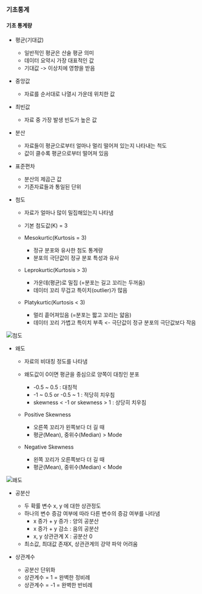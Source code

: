 ### 기초통계
#### 기초 통계량
- 평균(기대값)
  - 일반적인 평균은 산술 평균 의미
  - 데이터 요약시 가장 대표적인 값
  - 기대값 -> 이상치에 영향을 받음

 
- 중앙값
  - 자료를 순서대로 나열시 가운데 위치한 값


- 최빈값
  - 자료 중 가장 발생 빈도가 높은 값

 
- 분산
  - 자료들이 평균으로부터 얼마나 멀리 떨어져 있는지 나타내는 척도
  - 값이 클수록 평균으로부터 떨어져 있음

 
- 표준편차
  - 분산의 제곱근 값
  - 기존자료들과 통일된 단위

 
- 첨도
  - 자료가 얼마나 많이 밀집해있는지 나타냄
  - 기본 첨도값(K) = 3
  - Mesokurtic(Kurtosis = 3)
    - 정규 분포와 유사한 첨도 통계량
    - 분포의 극단값이 정규 분포 특성과 유사
 
  - Leprokurtic(Kurtosis > 3)
    - 가운데(평균)로 밀집 (=분포는 길고 꼬리는 두꺼움)
    - 데이터 꼬리 무겁고 특이치(outlier)가 많음
 
  - Platykurtic(Kurtosis < 3)
    - 멀리 흩어져있음 (=분포는 짧고 꼬리는 얇음)
    - 데이터 꼬리 가볍고 특이치 부족  <- 극단값이 정규 분포의 극단값보다 작음


![첨도](https://github.com/silverywaves/IT_ACADEMY/assets/155939946/3b133764-fa09-4979-80c2-ffd477ac6be3)


   

- 왜도
  - 자료의 비대칭 정도를 나타냄
  - 왜도값이 0이면 평균을 중심으로 양쪽이 대칭인 분포
    - -0.5 ~ 0.5 : 대칭적
    - -1 ~ 0.5 or -0.5 ~ 1 : 적당히 치우침
    - skewness < -1 or skewness > 1 : 상당히 치우침
    
  - Positive Skewness
    - 오른쪽 꼬리가 왼쪽보다 더 길 때
    - 평균(Mean), 중위수(Median) > Mode
 
  - Negative Skewness 
    - 왼쪽 꼬리가 오른쪽보다 더 길 때
    - 평균(Mean), 중위수(Median) < Mode


![왜도](https://github.com/silverywaves/IT_ACADEMY/assets/155939946/2b93d320-b2ee-4863-bc4e-496a22d05bda)

 

- 공분산
  - 두 확률 변수 x, y 에 대한 상관정도
  - 하나의 변수 증감 여부에 따라 다른 변수의 증감 여부를 나타냄
    - x 증가 + y 증가 : 양의 공분산
    - x 증가 + y 감소 : 음의 공분산
    - x, y 상관관계 X : 공분산 0
  - 최소값, 최대값 존재X, 상관관계의 강약 파악 어려움


- 상관계수
  - 공분산 단위화
  - 상관계수 = 1 = 완벽한 정비례
  - 상관계수 = -1 = 완벽한 반비례
 
































